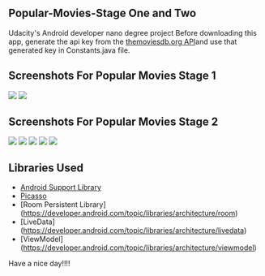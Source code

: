 ## Popular-Movies-Stage One and Two
Udacity's Android developer nano degree project
Before downloading this app, generate the api key from the [themoviesdb.org API](https://www.themoviedb.org/account/signup)and 
use that generated key in Constants.java file.

## Screenshots For Popular Movies Stage 1


<img src="./screenshots/ScreenshotOne.jpg">
<img src="./screenshots/screenshotTwo.jpg">

## Screenshots For Popular Movies Stage 2

<img src="./screenshots/ScreenshotThree.jpg">
<img src="./screenShots/ScreenShotFour.jpg">
<img src="./screenshots/ScreenshotFive.jpg">
<img src="./screenshots/ScreenshotSix.jpg">
<img src="./screenshots/ScreenshotSeven.jpg">



## Libraries Used

* [Android Support Library](https://developer.android.com/topic/libraries/support-library/)
* [Picasso](https://github.com/square/picasso/)
* [Room Persistent Library] (https://developer.android.com/topic/libraries/architecture/room)
* [LiveData] (https://developer.android.com/topic/libraries/architecture/livedata)
* [ViewModel] (https://developer.android.com/topic/libraries/architecture/viewmodel)



Have a nice day!!!!
